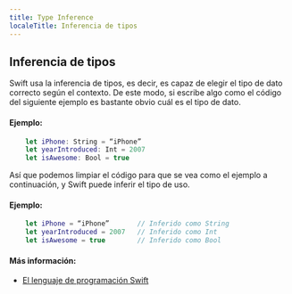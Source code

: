 ```yaml
---
title: Type Inference
localeTitle: Inferencia de tipos
---
```

## Inferencia de tipos

Swift usa la inferencia de tipos, es decir, es capaz de elegir el tipo de dato correcto según el contexto. De este modo, si escribe algo como el código del siguiente ejemplo es bastante obvio cuál es el tipo de dato.

#### Ejemplo:

```swift
    let iPhone: String = “iPhone” 
    let yearIntroduced: Int = 2007 
    let isAwesome: Bool = true 
```

Así que podemos limpiar el código para que se vea como el ejemplo a continuación, y Swift puede inferir el tipo de uso.

#### Ejemplo:

```swift
    let iPhone = “iPhone”       // Inferido como String
    let yearIntroduced = 2007   // Inferido como Int 
    let isAwesome = true        // Inferido como Bool
```

#### Más información:

*   [El lenguaje de programación Swift](https://docs.swift.org/swift-book/LanguageGuide/TheBasics.html#ID322)
